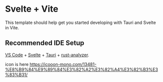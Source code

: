 # Svelte + Vite

This template should help get you started developing with Tauri and Svelte in Vite.

## Recommended IDE Setup

[VS Code](https://code.visualstudio.com/) + [Svelte](https://marketplace.visualstudio.com/items?itemName=svelte.svelte-vscode) + [Tauri](https://marketplace.visualstudio.com/items?itemName=tauri-apps.tauri-vscode) + [rust-analyzer](https://marketplace.visualstudio.com/items?itemName=rust-lang.rust-analyzer).

icon is here
https://icooon-mono.com/13481-%E8%B9%84%E9%89%84%E3%82%A2%E3%82%A4%E3%82%B3%E3%83%B31/
